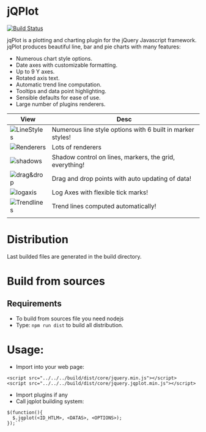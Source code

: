 jQPlot
======

[![Build Status](https://travis-ci.org/svandecappelle/jQPlot.svg?branch=master)](https://travis-ci.org/svandecappelle/jQPlot)


jqPlot is a plotting and charting plugin for the jQuery Javascript framework. jqPlot produces beautiful line, bar and pie charts with many features:

* Numerous chart style options.
* Date axes with customizable formatting.
* Up to 9 Y axes.
* Rotated axis text.
* Automatic trend line computation.
* Tooltips and data point highlighting.
* Sensible defaults for ease of use.
* Large number of plugins renderers.

| View  | Desc |
| ----- | ---- |
| ![LineStyles](http://www.jqplot.com/images/linestyles2.jpg) | Numerous line style options with 6 built in marker styles! |
| ![Renderers](http://www.jqplot.com/images/barchart.jpg) | Lots of renderers |
| ![shadows](http://www.jqplot.com/images/shadow2.jpg) | Shadow control on lines, markers, the grid, everything! |
| ![drag&drop](http://www.jqplot.com/images/dragdrop2.jpg) | Drag and drop points with auto updating of data! |
| ![logaxis](http://www.jqplot.com/images/logaxes2.jpg) | Log Axes with flexible tick marks! |
| ![Trendlines](http://www.jqplot.com/images/trendline2.jpg) | Trend lines computed automatically! |
|  |  |

# Distribution
Last builded files are generated in the build directory.  

# Build from sources
## Requirements
* To build from sources file you need nodejs
* Type: ```npm run dist``` to build all distribution.

# Usage:
* Import into your web page:
```
<script src="../../../build/dist/core/jquery.min.js"></script>
<script src="../../../build/dist/core/jquery.jqplot.min.js"></script>
```
* Import plugins if any
* Call jqplot building system:
```
$(function(){
  $.jqplot(<ID_HTLM>, <DATAS>, <OPTIONS>);
});```
